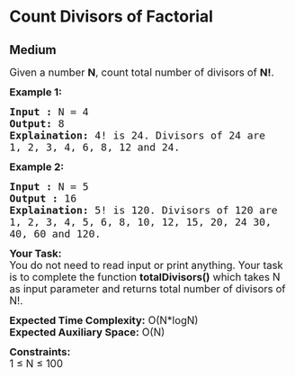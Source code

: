 # Count Divisors of Factorial
## Medium
<div class="problems_problem_content__Xm_eO"><div class="entry-content">
<p><span style="font-size:18px">Given a number <strong>N</strong>, count total number of divisors of <strong>N!</strong>.</span></p>
</div>

<p><strong><span style="font-size:18px">Example 1:</span></strong></p>

<pre><span style="font-size:18px"><strong>Input :</strong> N = 4
<strong>Output:</strong> 8
<strong>Explaination:</strong> 4! is 24. Divisors of 24 are 
1, 2, 3, 4, 6, 8, 12 and 24.</span></pre>

<p><strong><span style="font-size:18px">Example 2:</span></strong></p>

<pre><span style="font-size:18px"><strong>Input :</strong> N = 5
<strong>Output :</strong> 16
<strong>Explaination:</strong> 5! is 120. Divisors of 120 are 
1, 2, 3, 4, 5, 6, 8, 10, 12, 15, 20, 24 30, 
40, 60 and 120.</span></pre>

<p><span style="font-size:18px"><strong>Your Task:</strong><br>
You do not need to read input or print anything. Your task is to complete the function <strong>totalDivisors()</strong> which takes N as input parameter and returns total number of divisors of N!.</span></p>

<p><span style="font-size:18px"><strong>Expected Time Complexity:</strong> O(N*logN)<br>
<strong>Expected Auxiliary Space:</strong> O(N)</span></p>

<p><span style="font-size:18px"><strong>Constraints:</strong><br>
1 ≤ N ≤ 100</span></p>
</div>